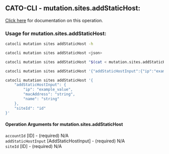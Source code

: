 
## CATO-CLI - mutation.sites.addStaticHost:
[Click here](https://api.catonetworks.com/documentation/#mutation-mutation.sites.addStaticHost) for documentation on this operation.

### Usage for mutation.sites.addStaticHost:

```bash
catocli mutation sites addStaticHost -h

catocli mutation sites addStaticHost <json>

catocli mutation sites addStaticHost "$(cat < mutation.sites.addStaticHost.json)"

catocli mutation sites addStaticHost '{"addStaticHostInput":{"ip":"example_value","macAddress":"string","name":"string"},"siteId":"id"}'

catocli mutation sites addStaticHost '{
    "addStaticHostInput": {
        "ip": "example_value",
        "macAddress": "string",
        "name": "string"
    },
    "siteId": "id"
}'
```

#### Operation Arguments for mutation.sites.addStaticHost ####

`accountId` [ID] - (required) N/A    
`addStaticHostInput` [AddStaticHostInput] - (required) N/A    
`siteId` [ID] - (required) N/A    
